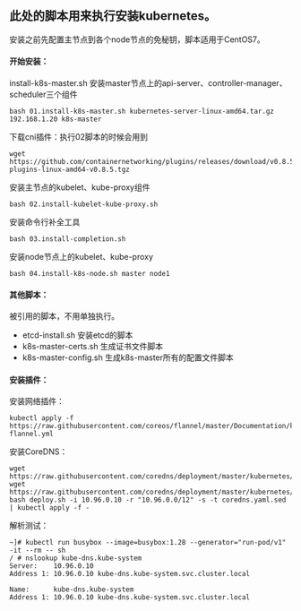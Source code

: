 ## 此处的脚本用来执行安装kubernetes。

安装之前先配置主节点到各个node节点的免秘钥，脚本适用于CentOS7。
#### 开始安装：
install-k8s-master.sh 安装master节点上的api-server、controller-manager、scheduler三个组件
```console
bash 01.install-k8s-master.sh kubernetes-server-linux-amd64.tar.gz 192.168.1.20 k8s-master
```
下载cni插件：执行02脚本的时候会用到
```console
wget https://github.com/containernetworking/plugins/releases/download/v0.8.5/cni-plugins-linux-amd64-v0.8.5.tgz
```
安装主节点的kubelet、kube-proxy组件
```console
bash 02.install-kubelet-kube-proxy.sh
```
安装命令行补全工具
```console
bash 03.install-completion.sh
```
安装node节点上的kubelet、kube-proxy
```console
bash 04.install-k8s-node.sh master node1
```
#### 其他脚本：
被引用的脚本，不用单独执行。
+ etcd-install.sh 安装etcd的脚本
+ k8s-master-certs.sh 生成证书文件脚本
+ k8s-master-config.sh 生成k8s-master所有的配置文件脚本

#### 安装插件：
安装网络插件：
```console
kubectl apply -f https://raw.githubusercontent.com/coreos/flannel/master/Documentation/kube-flannel.yml
```

安装CoreDNS：
```console
wget https://raw.githubusercontent.com/coredns/deployment/master/kubernetes/coredns.yaml.sed 
wget https://raw.githubusercontent.com/coredns/deployment/master/kubernetes/deploy.sh
bash deploy.sh -i 10.96.0.10 -r "10.96.0.0/12" -s -t coredns.yaml.sed | kubectl apply -f -
```

解析测试：
```console
~]# kubectl run busybox --image=busybox:1.28 --generator="run-pod/v1" -it --rm -- sh
/ # nslookup kube-dns.kube-system
Server:    10.96.0.10
Address 1: 10.96.0.10 kube-dns.kube-system.svc.cluster.local
 
Name:      kube-dns.kube-system
Address 1: 10.96.0.10 kube-dns.kube-system.svc.cluster.local
```
